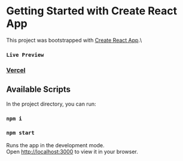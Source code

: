 # Getting Started with Create React App

This project was bootstrapped with [Create React App](https://github.com/facebook/create-react-app).\
### `Live Preview`

### [Vercel](https://humangillerden.vercel.app)

## Available Scripts

In the project directory, you can run:

### `npm i`

### `npm start`

Runs the app in the development mode.\
Open [http://localhost:3000](http://localhost:3000) to view it in your browser.